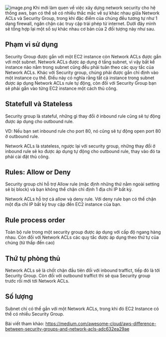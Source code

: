 ![image.png](https://images.viblo.asia/88177324-d8a1-4fb3-be1b-1e0eed1acb6d.png)
Khi mới làm quen về việc xây dựng network security cho hệ thống aws, bạn có thể sẽ có nhiều thắc mắc về sự khác nhau giữa Network ACLs và Security Group, trong khi đặc điểm của chúng đều tương tự như 1 dạng firewall, ngăn chặn các truy cập trái phép từ internet. Dưới đây mình sẽ tổng hợp lại một số sự khác nhau cơ bản của 2 đối tượng này như sau. 

## Phạm vi sử dụng
Security Group được gắn với một EC2 instance còn Network ACLs được gắn với một subnet.
Network ACLs được áp dụng ở tầng subnet, vì vậy bất kể instance nào nằm trong subnet cũng đều phải tuân theo các quy tắc của Network ACLs. Khác với Security group, chúng phải được gắn chỉ định vào một instance cụ thể. Điều này có nghĩa rằng tất cả instance trong subnet được áp dụng Network ACLs rule tự động, còn đối với Security Group bạn sẽ phải gắn vào từng EC2 instance một cách thủ công.

## Statefull và Stateless
Security group là stateful, những gì thay đổi ở inbound rule cũng sẽ tự động được áp dụng cho outbound rule. 

VD: Nếu bạn set inbound rule cho port 80, nó cũng sẽ tự động open port 80 ở outbound rule.

Network ACLs là stateless, ngược lại với security group, những thay đổi ở inbound rule sẽ ko được áp dụng tự động cho outbound rule, thay vào đó ta phải cài đặt thủ công.

## Rules: Allow or Deny
Security group chỉ hỗ trợ Allow rule (mặc định những thứ nằm ngoài setting sẽ bị block) và bạn không thể chặn chỉ định 1 địa chỉ IP bất kỳ.

Network ACLs hỗ trợ cả allow và deny rule. Với deny rule bạn có thể chặn một địa chỉ IP bất kỳ truy cập đến EC2 instance của bạn.

## Rule process order
Toàn bộ rule trong một security group được áp dụng với cấp độ ngang hàng nhau. Còn đối với Network ACLs các quy tắc được áp dụng theo thứ tự của chúng (từ thấp đến cao)

## Thứ tự phòng thủ
Network ACLs sẽ là chốt chặn đầu tiên đối với inbound traffict, tiếp đó là tới Security Group.
Còn đối với outbound traffict thì sẽ qua Security group trước rồi mới tới Network ACLs.

## Số lượng
Subnet chỉ có thể gắn với một Network ACLs, trong khi đó EC2 Instance có thể có nhiều Security Group.

Bài viết tham khảo:
https://medium.com/awesome-cloud/aws-difference-between-security-groups-and-network-acls-adc632ea29ae